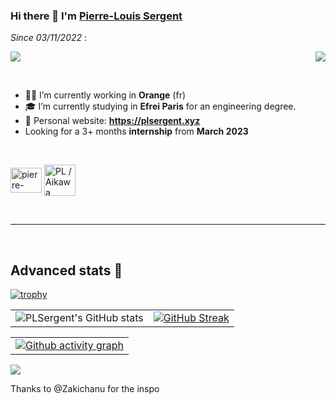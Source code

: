### Hi there 👋 I'm [Pierre-Louis Sergent](https://plsergent.xyz)

*Since 03/11/2022* :
  
<p><img align="right" src="https://user-images.githubusercontent.com/27278774/199810462-29b96910-0118-4212-a09c-fce3caca9899.gif" /></p>

![](https://komarev.com/ghpvc/?username=plsergent&style=for-the-badge&color=blueviolet)

<br>

- 👷‍♂️ I’m currently working in **Orange** (fr)
- 🎓 I’m currently studying in **Efrei Paris** for an engineering degree.
- 💬 Personal website: **https://plsergent.xyz**
- Looking for a 3+ months **internship** from **March 2023**

<br>

<p align="left">
<a href="https://linkedin.com/in/pierre-louis-s" target="blank"><img align="center" src="https://raw.githubusercontent.com/rahuldkjain/github-profile-readme-generator/master/src/images/icons/Social/linked-in-alt.svg" alt="pierre-louis-s" height="40" width="50" /></a>
<a href="https://discord.gg/PL / Aikawa Towa#5031" target="blank"><img align="center" src="https://raw.githubusercontent.com/rahuldkjain/github-profile-readme-generator/master/src/images/icons/Social/discord.svg" alt="PL / Aikawa Towa#5031" height="50" width="50" /></a>
</p>

<br>
<hr>
<br>

## Advanced stats :stars:

[![trophy](https://github-profile-trophy.vercel.app/?username=plsergent&theme=dracula&column=7)](https://github.com/ryo-ma/github-profile-trophy)

|                                                                                                           |                                                                                                                                                                                                                                                                       |
| --------------------------------------------------------------------------------------------------------- | ----------------------------------------------------------------------------------------------------------------------------------------------------------------------------------------------------------------------------------------------------------------------|
| ![PLSergent's GitHub stats](https://github-readme-stats.vercel.app/api?username=plsergent&count_private=true&theme=synthwave) |[![GitHub Streak](http://github-readme-streak-stats.herokuapp.com?user=plsergent&theme=synthwave&hide_border=true&date_format=j%20M%5B%20Y%5D&ring=FFFFFF&currStreakLabel=FFFFFF)](https://git.io/streak-stats) |

|                                                                                                                                                                                                 |                                                                                                                                                                                  
| ------------------------------------------------------------------------------------------------------------------------------------------------------------------------------------------------|
| [![Github activity graph](https://github-readme-activity-graph.cyclic.app/graph?username=plsergent&theme=rogue&area=true&hide_border=true)](https://github.com/ashutosh00710/github-readme-activity-graph) |                                                                                                                                                                                 |  
![](https://hit.yhype.me/github/profile?user_id=27278774)

Thanks to @Zakichanu for the inspo
